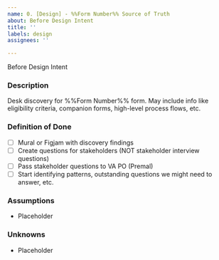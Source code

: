 ```yaml
---
name: 0. [Design] - %%Form Number%% Source of Truth
about: Before Design Intent
title: ''
labels: design
assignees: ''

---
```


Before Design Intent
### **Description**
Desk discovery for %%Form Number%% form. May include info like eligibility criteria, companion forms, high-level process flows, etc.

### **Definition of Done**
- [ ] Mural or Figjam with discovery findings
- [ ] Create questions for stakeholders (NOT stakeholder interview questions)
- [ ] Pass stakeholder questions to VA PO (Premal)
- [ ] Start identifying patterns, outstanding questions we might need to answer, etc.

### **Assumptions**
- Placeholder

### **Unknowns**
- Placeholder
